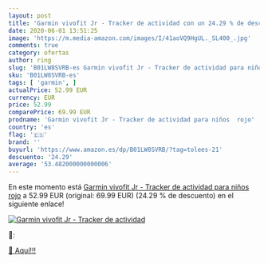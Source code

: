 ```yaml
---
layout: post
title: 'Garmin vivofit Jr - Tracker de actividad con un 24.29 % de descuento'
date: 2020-06-01 13:51:25
image: 'https://m.media-amazon.com/images/I/41aoVQ9HgUL._SL400_.jpg'
comments: true
category: ofertas
author: ring
slug: 'B01LW8SVRB-es Garmin vivofit Jr - Tracker de actividad para niños rojo'
sku: 'B01LW8SVRB-es'
tags: [ 'garmin', ]
actualPrice: 52.99 EUR
currency: EUR
price: 52.99
comparePrice: 69.99 EUR
prodname: 'Garmin vivofit Jr - Tracker de actividad para niños  rojo'
country: 'es'
flag: '🇪🇸'
brand: ''
buyurl: 'https://www.amazon.es/dp/B01LW8SVRB/?tag=tolees-21'
descuento: '24.29'
average: '53.482000000000006'
---
```


En este momento está [Garmin vivofit Jr - Tracker de actividad para niños  rojo](https://www.amazon.es/dp/B01LW8SVRB/?tag=tolees-21) a 52.99 EUR (original: 69.99 EUR) (24.29 %  de descuento) en el siguiente enlace!

[![Garmin vivofit Jr - Tracker de actividad](https://m.media-amazon.com/images/I/41aoVQ9HgUL._SL400_.jpg)](https://www.amazon.es/dp/B01LW8SVRB/?tag=tolees-21)

🔎:


[🛒 Aquí!!!](https://www.amazon.es/dp/B01LW8SVRB/?tag=tolees-21)
